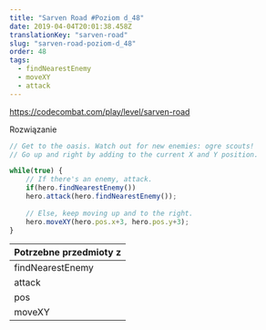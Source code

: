 ```yaml
---
title: "Sarven Road #Poziom d_48"
date: 2019-04-04T20:01:38.458Z
translationKey: "sarven-road"
slug: "sarven-road-poziom-d_48"
order: 48
tags:
  - findNearestEnemy
  - moveXY
  - attack
---
```


> 

https://codecombat.com/play/level/sarven-road

Rozwiązanie

```javascript
// Get to the oasis. Watch out for new enemies: ogre scouts!
// Go up and right by adding to the current X and Y position.

while(true) {
    // If there's an enemy, attack.
    if(hero.findNearestEnemy())
    hero.attack(hero.findNearestEnemy());
    
    // Else, keep moving up and to the right. 
    hero.moveXY(hero.pos.x+3, hero.pos.y+3);
}

```

Potrzebne przedmioty z |
--- |
findNearestEnemy |
attack |
pos |
moveXY |


